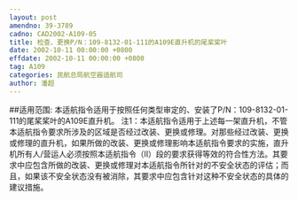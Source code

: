 ```yaml
---
layout: post
amendno: 39-3789
cadno: CAD2002-A109-05
title: 检查、更换P/N：109-8132-01-111的A109E直升机的尾桨桨叶
date: 2002-10-11 00:00:00 +0800
effdate: 2002-10-11 00:00:00 +0800
tag: A109
categories: 民航总局航空器适航司
author: 潘超
---
```


##适用范围:
本适航指令适用于按照任何类型审定的、安装了P/N：109-8132-01-111的尾桨桨叶的A109E直升机。
注1：本适航指令适用于上述每一架直升机，不管本适航指令要求所涉及的区域是否经过改装、更换或修理。对那些经过改装、更换或修理的直升机，如果所做的改装、更换或修理影响本适航指令要求的实施，直升机所有人/营运人必须按照本适航指令（II）段的要求获得等效的符合性方法。其要求中应包含所做的改装、更换或修理对本适航指令所针对的不安全状态的评估；而且，如果该不安全状态没有被消除，其要求中应包含针对这种不安全状态的具体的建议措施。

